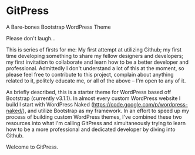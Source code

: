 GitPress
========

A Bare-bones Bootstrap WordPress Theme

Please don't laugh... 

This is series of firsts for me: My first attempt at utilizing Github; my first time developing something to share my fellow designers and developers; my first invitation to collaborate and learn how to be a better developer and professional. Admittedly I don't understand a lot of this at the moment, so please feel free to contribute to this project, complain about anything related to it, politely educate me, or all of the above – I'm open to any of it.

As briefly described, this is a starter theme for WordPress based off Bootstrap (currently v3.1.1). In almost every custom WordPress website I build I start with WordPress Naked (https://code.google.com/p/wordpress-naked/), and utilize Bootstrap as my framework. In an effort to speed up my process of building custom WordPress themes, I've combined these two resources into what I'm calling GitPress and simultaneously trying to learn how to be a more professional and dedicated developer by diving into Github. 

Welcome to GitPress. 

